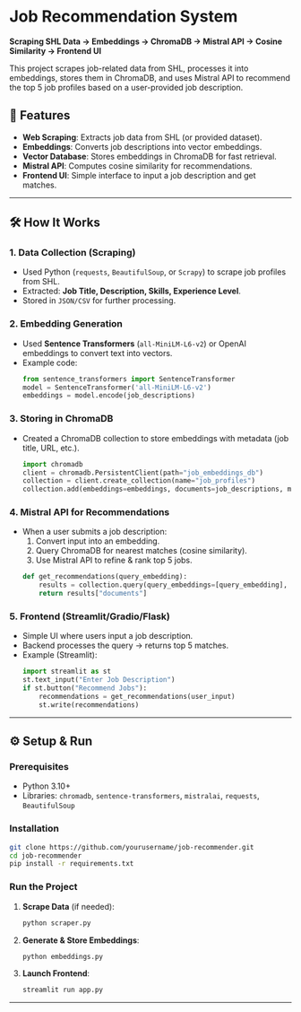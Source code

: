 

# **Job Recommendation System**  
**Scraping SHL Data → Embeddings → ChromaDB → Mistral API → Cosine Similarity → Frontend UI**  

This project scrapes job-related data from SHL, processes it into embeddings, stores them in ChromaDB, and uses Mistral API to recommend the top 5 job profiles based on a user-provided job description.  

## **🚀 Features**  
- **Web Scraping**: Extracts job data from SHL (or provided dataset).  
- **Embeddings**: Converts job descriptions into vector embeddings.  
- **Vector Database**: Stores embeddings in ChromaDB for fast retrieval.  
- **Mistral API**: Computes cosine similarity for recommendations.  
- **Frontend UI**: Simple interface to input a job description and get matches.  

---

## **🛠️ How It Works**  

### **1. Data Collection (Scraping)**
- Used Python (`requests`, `BeautifulSoup`, or `Scrapy`) to scrape job profiles from SHL.  
- Extracted: **Job Title, Description, Skills, Experience Level**.  
- Stored in `JSON/CSV` for further processing.  

### **2. Embedding Generation**
- Used **Sentence Transformers** (`all-MiniLM-L6-v2`) or OpenAI embeddings to convert text into vectors.  
- Example code:  
  ```python
  from sentence_transformers import SentenceTransformer
  model = SentenceTransformer('all-MiniLM-L6-v2')
  embeddings = model.encode(job_descriptions)
  ```

### **3. Storing in ChromaDB**
- Created a ChromaDB collection to store embeddings with metadata (job title, URL, etc.).  
  ```python
  import chromadb
  client = chromadb.PersistentClient(path="job_embeddings_db")
  collection = client.create_collection(name="job_profiles")
  collection.add(embeddings=embeddings, documents=job_descriptions, metadatas=metadata)
  ```

### **4. Mistral API for Recommendations**
- When a user submits a job description:  
  1. Convert input into an embedding.  
  2. Query ChromaDB for nearest matches (cosine similarity).  
  3. Use Mistral API to refine & rank top 5 jobs.  
  ```python
  def get_recommendations(query_embedding):
      results = collection.query(query_embeddings=[query_embedding], n_results=5)
      return results["documents"]
  ```

### **5. Frontend (Streamlit/Gradio/Flask)**
- Simple UI where users input a job description.  
- Backend processes the query → returns top 5 matches.  
- Example (Streamlit):  
  ```python
  import streamlit as st
  st.text_input("Enter Job Description")
  if st.button("Recommend Jobs"):
      recommendations = get_recommendations(user_input)
      st.write(recommendations)
  ```

---

## **⚙️ Setup & Run**  

### **Prerequisites**  
- Python 3.10+  
- Libraries: `chromadb`, `sentence-transformers`, `mistralai`, `requests`, `BeautifulSoup`  

### **Installation**  
```bash
git clone https://github.com/yourusername/job-recommender.git
cd job-recommender
pip install -r requirements.txt
```

### **Run the Project**  
1. **Scrape Data** (if needed):  
   ```bash
   python scraper.py
   ```
2. **Generate & Store Embeddings**:  
   ```bash
   python embeddings.py
   ```
3. **Launch Frontend**:  
   ```bash
   streamlit run app.py
   ```

---
